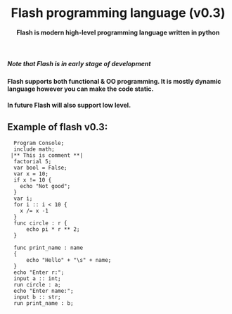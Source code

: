 <h1 align = 'center'> Flash programming language (v0.3)</h1>

<div align="center">
  <strong>Flash is modern high-level programming language written in python</strong>
</div>
<br><br>

##### Note that Flash is in early stage of development

#### Flash supports both functional & OO programming. It is mostly dynamic language however you can make the code static.
#### In future Flash will also support low level.

## Example of flash v0.3:
```flash
  Program Console;
  include math;
 |** This is comment **|
  factorial 5;
  var bool = False;
  var x = 10;
  if x != 10 {
    echo "Not good";
  }
  var i;
  for i :: i < 10 {
    x /= x -1
  }
  func circle : r { 
      echo pi * r ** 2;
  }

  func print_name : name 
  {
      echo "Hello" + "\s" + name;
  }
  echo "Enter r:";
  input a :: int;
  run circle : a;
  echo "Enter name:";
  input b :: str;
  run print_name : b;
```
